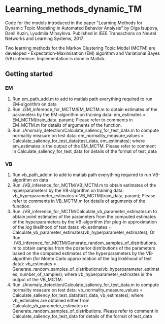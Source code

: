 # Learning_methods_dynamic_TM
Code for the models introduced in the paper "Learning Methods for Dynamic Topic Modeling in Automated Behavior Analysis" by Olga Isupova, Danil Kuzin, Lyudmila Mihaylova. Published in IEEE Transactions on Neural Networks and Learning Systems, 2017

Two learning methods for the Markov Clustering Topic Model (MCTM) are developed - Expectation-Maximisation (EM) algorithm and Variational Bayes (VB) inference.
Implementation is done in Matlab.

## Getting started
### EM
1. Run em_path_add.m to add to matlab path everything required to run EM-algorithm on data
2. Run ./EM_inference_for_MCTM/EM_MCTM.m to obtain estimates of the parameters by the EM-algorithm on training data:
      em_estimates = EM_MCTM(train_data, param);
   Please refer to comments in EM_MCTM.m for details of arguments of the function.
3. Run ./Anomaly_detection/Calculate_saliency_for_test_data.m to compute normality measure on test data:
      em_normality_measure_values = Calculate_saliency_for_test_data(test_data, em_estimates);
   where em_estimates is the output of the EM_MCTM. Please refer to comment in Calculate_saliency_for_test_data for details of the format of test_data
   
### VB
1. Run vb_path_add.m to add to matlab path everything required to run VB-algorithm on data
2. Run ./VB_inference_for_MCTM/VB_MCTM.m to obtain estimates of the hyperparameters by the VB-algorithm on training data:
      vb_hyperparameter_estimates = VB_MCTM(train_data, param);
   Please refer to comments in VB_MCTM.m for details of arguments of the function.
3. Run ./VB_inference_for_MCTM/Calculate_vb_parameter_estimates.m to obtain point estimates of the parameters from the computed estimates of the hyperparameters by the VB-algorithm (for plug-in approximation of the log likelihood of test data):
      vb_estimates = Calculate_vb_parameter_estimates(vb_hyperparameter_estimates);
   Or
   Run ./VB_inference_for_MCTM/Generate_random_samples_of_distributions.m to obtain samples from the posterior distributions of the parameters based on the computed estimates of the hyperparameters by the VB-algorithm (for Monte Carlo approximation of the log likelihood of test data):
      vb_estimates = Generate_random_samples_of_distributions(vb_hyperparameter_estimates, number_of_samples);
   where vb_hyperparameter_estimates is the output of the VB_MCTM.
4. Run ./Anomaly_detection/Calculate_saliency_for_test_data.m to compute normality measure on test data:
      vb_normality_measure_values = Calculate_saliency_for_test_data(test_data, vb_estimates);
   where vb_estimates are obtained either from Calculate_vb_parameter_estimates or Generate_random_samples_of_distributions. Please refer to comment in Calculate_saliency_for_test_data for details of the format of test_data

